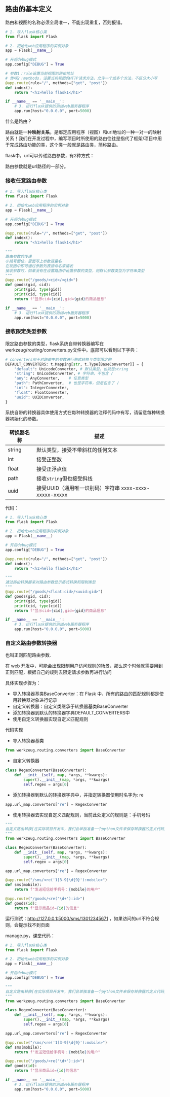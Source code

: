 ## 路由的基本定义

路由和视图的名称必须全局唯一，不能出现重复，否则报错。

```python
# 1. 导入flask核心类
from flask import Flask

# 2. 初始化web应用程序的实例对象
app = Flask(__name__)

# 开启debug模式
app.config["DEBUG"] = True

# 参数1：rule设置当前视图的路由地址
# 惨呼2：methods，设置当前视图的HTTP请求方法，允许一个或多个方法，不区分大小写
@app.route(rule="/", methods=["get", "post"])
def index():
    return "<h1>hello flask1</h1>"

if __name__ == '__main__':
    # 3. 运行flask提供的测试web服务器程序
    app.run(host="0.0.0.0", port=5000)

```

什么是路由？

路由就是一种**映射关系**。是绑定应用程序（视图）和url地址的一种一对一的映射关系！我们在开发过程中，编写项目时所使用的路由往往是指代了框架/项目中用于完成路由功能的类，这个类一般就是路由类，简称路由。

flask中，url可以传递路由参数，有2种方式：

路由参数就是url路径的一部分。



### 接收任意路由参数

```python
# 1. 导入flask核心类
from flask import Flask

# 2. 初始化web应用程序的实例对象
app = Flask(__name__)

# 开启debug模式
app.config["DEBUG"] = True

@app.route(rule="/", methods=["get", "post"])
def index():
    return "<h1>hello flask1</h1>"

"""
路由参数的传递
小括号圈住，里面写上参数变量名
在视图中即可通过参数列表按命名来接收
接收参数时，如果没有在设置路由中设置参数的类型，则默认参数类型为字符串类型
"""
@app.route("/goods/<cid>/<gid>")
def goods(gid, cid):
    print(gid, type(gid))
    print(cid, type(cid))
    return f"显示cid={cid},gid={gid}的商品信息"

if __name__ == '__main__':
    # 3. 运行flask提供的测试web服务器程序
    app.run(host="0.0.0.0", port=5000)
```



### 接收限定类型参数

限定路由参数的类型，flask系统自带转换器编写在werkzeug/routing/converters.py文件中。底部可以看到以下字典：

```python
# converters用于对路由中的参数进行格式转换与类型限定的
DEFAULT_CONVERTERS: t.Mapping[str, t.Type[BaseConverter]] = {
    "default": UnicodeConverter, # 默认类型，也就是string
    "string": UnicodeConverter, # 字符串，不包含 /
    "any": AnyConverter,    # 任意类型
    "path": PathConverter,  # 也是字符串，但是包含了 /
    "int": IntegerConverter,
    "float": FloatConverter,
    "uuid": UUIDConverter,
}
```

系统自带的转换器具体使用方式在每种转换器的注释代码中有写，请留意每种转换器初始化的参数。

| 转换器名称 | 描述                                                    |
| ---------- | ------------------------------------------------------- |
| string     | 默认类型，接受不带斜杠的任何文本                        |
| int        | 接受正整数                                              |
| float      | 接受正浮点值                                            |
| path       | 接收`string`但也接受斜线                                |
| uuid       | 接受UUID（通用唯一识别码）字符串  xxxx-xxxx-xxxxx-xxxxx |

代码：

```python
# 1. 导入flask核心类
from flask import Flask

# 2. 初始化web应用程序的实例对象
app = Flask(__name__)

# 开启debug模式
app.config["DEBUG"] = True

@app.route(rule="/", methods=["get", "post"])
def index():
    return "<h1>hello flask1</h1>"

"""
通过路由转换器来对路由参数显示格式转换和限制类型
"""
@app.route("/goods/<float:cid>/<uuid:gid>")
def goods(gid, cid):
    print(gid, type(gid))
    print(cid, type(cid))
    return f"显示cid={cid},gid={gid}的商品信息"

if __name__ == '__main__':
    # 3. 运行flask提供的测试web服务器程序
    app.run(host="0.0.0.0", port=5000)

```



### 自定义路由参数转换器

也叫正则匹配路由参数.

在 web 开发中，可能会出现限制用户访问规则的场景，那么这个时候就需要用到正则匹配，根据自己的规则去限定请求参数再进行访问

具体实现步骤为：

- 导入转换器基类BaseConverter：在 Flask 中，所有的路由的匹配规则都是使用转换器对象进行记录
- 自定义转换器：自定义类继承于转换器基类BaseConverter
- 添加转换器到默认的转换器字典DEFAULT_CONVERTERS中
- 使用自定义转换器实现自定义匹配规则



代码实现

- 导入转换器基类

```python
from werkzeug.routing.converters import BaseConverter
```

- 自定义转换器

```python
class RegexConverter(BaseConverter):
    def __init__(self, map, *args, **kwargs):
        super().__init__(map, *args, **kwargs)
        self.regex = args[0]

```

- 添加转换器到默认的转换器字典中，并指定转换器使用时名字为: re

```python
app.url_map.converters["re"] = RegexConverter
```

- 使用转换器去实现自定义匹配规则，当前此处定义的规则是：手机号码

```python
"""
自定义路由转换[在实际项目开发中，我们会单独准备一个python文件来保存转换器的定义代码]
"""
from werkzeug.routing.converters import BaseConverter

class RegexConverter(BaseConverter):
    def __init__(self, map, *args, **kwargs):
        super().__init__(map, *args, **kwargs)
        self.regex = args[0]

app.url_map.converters["re"] = RegexConverter

@app.route("/sms/<re('1[3-9]\d{9}'):mobile>")
def sms(mobile):
    return f"发送短信给手机号：{mobile}的用户"

@app.route("/goods/<re('\d+'):id>")
def goods(id):
    return f"显示商品id={id}的信息"
```

运行测试：http://127.0.0.1:5000/sms/13012345671 ，如果访问的url不符合规则，会提示找不到页面



manage.py，课堂代码：

```python
# 1. 导入flask核心类
from flask import Flask

# 2. 初始化web应用程序的实例对象
app = Flask(__name__)

# 开启debug模式
app.config["DEBUG"] = True

"""
自定义路由转换[在实际项目开发中，我们会单独准备一个python文件来保存转换器的定义代码]
"""
from werkzeug.routing.converters import BaseConverter

class RegexConverter(BaseConverter):
    def __init__(self, map, *args, **kwargs):
        super().__init__(map, *args, **kwargs)
        self.regex = args[0]

app.url_map.converters["re"] = RegexConverter

@app.route("/sms/<re('1[3-9]\d{9}'):mobile>")
def sms(mobile):
    return f"发送短信给手机号：{mobile}的用户"

@app.route("/goods/<re('\d+'):id>")
def goods(id):
    return f"显示商品id={id}的信息"

if __name__ == '__main__':
    # 3. 运行flask提供的测试web服务器程序
    app.run(host="0.0.0.0", port=5000)
```

